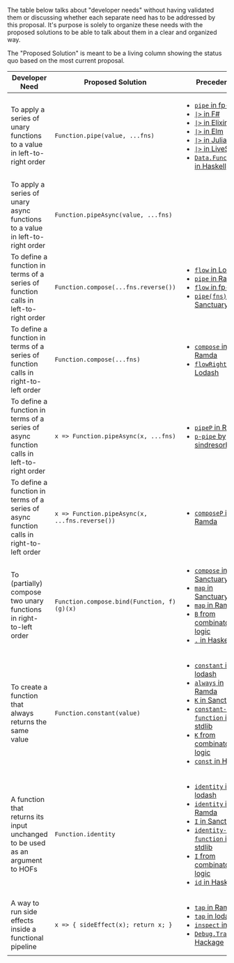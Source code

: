 The table below talks about "developer needs" without having validated them or
discussing whether each separate need has to be addressed by this proposal.
It's purpose is solely to organize these needs with the proposed solutions to
be able to talk about them in a clear and organized way.

The "Proposed Solution" is meant to be a living column showing the status quo
based on the most current proposal.

<table>
<thead>
<tr>
<th>Developer Need</th>
<th>Proposed Solution</th>
<th>Precedents</th>
</tr>
</thead>
<tbody>

<tr>
<td>To apply a series of unary functions to a value in left-to-right order</td>
<td><code>Function.pipe(value, ...fns)</code></td>
<td>

- [`pipe` in fp-ts](https://gcanti.github.io/fp-ts/modules/function.ts.html#pipe)
- [`|>` in F#](https://docs.microsoft.com/en-us/dotnet/fsharp/language-reference/functions/#function-composition-and-pipelining)
- [`|>` in Elixir](https://hexdocs.pm/elixir/Kernel.html#%7C%3E/2)
- [`|>` in Elm](https://package.elm-lang.org/packages/elm/core/latest/Basics#(|%3E))
- [`|>` in Julia](https://docs.julialang.org/en/v1/base/base/#Base.:%7C%3E)
- [`|>` in LiveScript](https://livescript.net/#piping)
- [`Data.Function.&` in Haskell](https://hackage.haskell.org/package/base-4.15.0.0/docs/Data-Function.html#v:-38-)

</td>
</tr>

<tr>
<td>To apply a series of unary async functions to a value in left-to-right order</td>
<td><code>Function.pipeAsync(value, ...fns)</code></td>
<td>
</td>
</tr>

<tr>
<td>To define a function in terms of a series of function calls in left-to-right order</td>
<td><code>Function.compose(...fns.reverse())</code></td>
<td>

- [`flow` in Lodash](https://lodash.com/docs/4.17.15#flow)
- [`pipe` in Ramda](https://ramdajs.com/docs/#pipe)
- [`flow` in fp-ts](https://gcanti.github.io/fp-ts/modules/function.ts.html#flow)
- [`pipe(fns)` in Sanctuary](https://sanctuary.js.org/#pipe)

</td>
</tr>

<tr>
<td>To define a function in terms of a series of function calls in right-to-left order</td>
<td><code>Function.compose(...fns)</code></td>
<td>

- [`compose` in Ramda](https://ramdajs.com/docs/#compose)
- [`flowRight` in Lodash](https://lodash.com/docs/4.17.15#flowRight)

</td>
</tr>

<tr>
<td>To define a function in terms of a series of async function calls in left-to-right order</td>
<td><code>x => Function.pipeAsync(x, ...fns)</code></td>
<td>

- [`pipeP` in Ramda](https://ramdajs.com/docs/#pipeP)
- [`p-pipe` by sindresorhus](https://www.npmjs.com/package/p-pipe)

</td>
</tr>

<tr>
<td>To define a function in terms of a series of async function calls in right-to-left order</td>
<td><code>x => Function.pipeAsync(x, ...fns.reverse())</code></td>
<td>

- [`composeP` in Ramda](https://ramdajs.com/docs/#composeP)

</td>
</tr>

<tr>
<td>To (partially) compose two unary functions in right-to-left order</td>
<td><code>Function.compose.bind(Function, f)(g)(x)</code></td>
<td>

- [`compose` in Sanctuary](https://sanctuary.js.org/#compose)
- [`map` in Sanctuary](https://sanctuary.js.org/#map)
- [`map` in Ramda](https://ramdajs.com/docs/#map)
- [`B` from combinatory logic](https://gist.github.com/Avaq/1f0636ec5c8d6aed2e45)
- [`.` in Haskell](https://hackage.haskell.org/package/base-4.15.0.0/docs/Prelude.html#v:.)

</td>
</tr>

<tr>
<td>To create a function that always returns the same value</td>
<td><code>Function.constant(value)</code></td>
<td>

- [`constant` in lodash](https://lodash.com/docs/4.17.15#constant)
- [`always` in Ramda](https://ramdajs.com/docs/#always)
- [`K` in Sanctuary](https://sanctuary.js.org/#K)
- [`constant-function` in stdlib](https://stdlib.io/docs/api/latest/@stdlib/utils/constant-function)
- [`K` from combinatory logic](https://gist.github.com/Avaq/1f0636ec5c8d6aed2e45)
- [`const` in Haskell](https://hackage.haskell.org/package/base-4.15.0.0/docs/Prelude.html#v:const)

</td>
</tr>

<tr>
<td>A function that returns its input unchanged to be used as an argument to HOFs</td>
<td><code>Function.identity</code></td>
<td>

- [`identity` in lodash](https://lodash.com/docs/4.17.15#identity)
- [`identity` in Ramda](https://ramdajs.com/docs/#identity)
- [`I` in Sanctuary](https://sanctuary.js.org/#I)
- [`identity-function` in stdlib](https://stdlib.io/docs/api/latest/@stdlib/utils/identity-function)
- [`I` from combinatory logic](https://gist.github.com/Avaq/1f0636ec5c8d6aed2e45)
- [`id` in Haskell](https://hackage.haskell.org/package/base-4.15.0.0/docs/Prelude.html#v:id)

</td>
</tr>

<tr>
<td>A way to run side effects inside a functional pipeline</td>
<td><code>x => { sideEffect(x); return x; }</code></td>
<td>

- [`tap` in Ramda](https://ramdajs.com/docs/#tap)
- [`tap` in lodash](https://lodash.com/docs/4.17.15#tap)
- [`inspect` in Rust](https://doc.rust-lang.org/std/iter/trait.Iterator.html#method.inspect)
- [`Debug.Trace` on Hackage](https://hackage.haskell.org/package/base-4.15.0.0/docs/Debug-Trace.html)

</td>
</tr>

</tbody>
</table>
